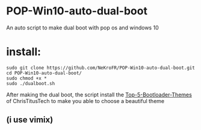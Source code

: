 # POP-Win10-auto-dual-boot
An auto script to make dual boot with pop os and windows 10

# install:
```
sudo git clone https://github.com/NeKroFR/POP-Win10-auto-dual-boot.git
cd POP-Win10-auto-dual-boot/
sudo chmod +x *
sudo ./dualboot.sh 
```

After making the dual boot, the script install the [Top-5-Bootloader-Themes](https://github.com/ChrisTitusTech/Top-5-Bootloader-Themes) of  ChrisTitusTech  to make you able to choose a beautiful theme <h2>(i use vimix)</h2>
